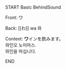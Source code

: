 START
Basic BehindSound

Front:
ワ


Back:
[[わ]] wa 와


Context:
**ワ**インを飲みます。  
와인오 노미마스.  
와인을 마십니다.  

<!--ID: 1747095274538-->
END